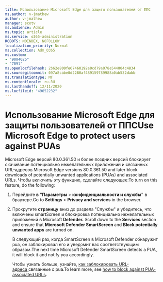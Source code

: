 ```yaml
---
title: Использование Microsoft Edge для защиты пользователей от ППС
ms.author: v-jmathew
author: v-jmathew
manager: scotv
ms.audience: Admin
ms.topic: article
ms.service: o365-administration
ROBOTS: NOINDEX, NOFOLLOW
localization_priority: Normal
ms.collection: Adm_O365
ms.custom:
- "9004025"
- "7091"
ms.openlocfilehash: 2b62e800fe67460192e0cd79a078e544004c4834
ms.sourcegitcommit: 097a8cabe0d2280af489159789988a0ab532dabb
ms.translationtype: MT
ms.contentlocale: ru-RU
ms.lasthandoff: 12/11/2020
ms.locfileid: "49652232"
---
```

# <a name="use-microsoft-edge-to-protect-users-against-puas"></a><span data-ttu-id="4bc14-102">Использование Microsoft Edge для защиты пользователей от ППС</span><span class="sxs-lookup"><span data-stu-id="4bc14-102">Use Microsoft Edge to protect users against PUAs</span></span>

<span data-ttu-id="4bc14-103">Microsoft Edge версий 80.0.361.50 и более поздних версий блокирует скачивание потенциально нежелательных приложений и связанных URL-адресов.</span><span class="sxs-lookup"><span data-stu-id="4bc14-103">Microsoft Edge versions 80.0.361.50 and later block downloads of potentially unwanted applications (PUAs) and associated URLs.</span></span> <span data-ttu-id="4bc14-104">Чтобы включить эту функцию, сделайте следующее:</span><span class="sxs-lookup"><span data-stu-id="4bc14-104">To turn on this feature, do the following:</span></span>

1. <span data-ttu-id="4bc14-105">Перейдите **в "Параметры**  >  **конфиденциальности и службы"** в браузере.</span><span class="sxs-lookup"><span data-stu-id="4bc14-105">Go to **Settings** > **Privacy and services** in the browser.</span></span>

2. <span data-ttu-id="4bc14-106">Прокрутите **страницу** вниз до раздела "Службы" и убедитесь, что включены smartScreen и блокировка потенциально нежелательных приложений в Microsoft **Defender.** </span><span class="sxs-lookup"><span data-stu-id="4bc14-106">Scroll down to the **Services** section and ensure that **Microsoft Defender SmartScreen** and **Block potentially unwanted apps** are turned on.</span></span>

    <span data-ttu-id="4bc14-107">В следующий раз, когда SmartScreen в Microsoft Defender обнаружит pua, он заблокировал его и уведомит вас соответствующим образом.</span><span class="sxs-lookup"><span data-stu-id="4bc14-107">The next time Microsoft Defender SmartScreen detects a PUA, it will block it and notify you accordingly.</span></span>

    <span data-ttu-id="4bc14-108">Чтобы узнать больше, узнайте, [как заблокировать URL-адреса,](https://go.microsoft.com/fwlink/?linkid=2133024)связанные с pua.</span><span class="sxs-lookup"><span data-stu-id="4bc14-108">To learn more, see [how to block against PUA-associated URLs](https://go.microsoft.com/fwlink/?linkid=2133024).</span></span>
